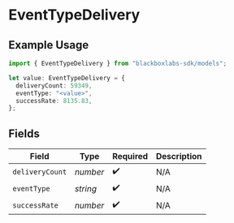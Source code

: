 # EventTypeDelivery

## Example Usage

```typescript
import { EventTypeDelivery } from "blackboxlabs-sdk/models";

let value: EventTypeDelivery = {
  deliveryCount: 59349,
  eventType: "<value>",
  successRate: 8135.83,
};
```

## Fields

| Field              | Type               | Required           | Description        |
| ------------------ | ------------------ | ------------------ | ------------------ |
| `deliveryCount`    | *number*           | :heavy_check_mark: | N/A                |
| `eventType`        | *string*           | :heavy_check_mark: | N/A                |
| `successRate`      | *number*           | :heavy_check_mark: | N/A                |